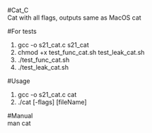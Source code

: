 #Cat_C <br/>
  Cat with all flags, outputs same as MacOS cat

#For tests
1. gcc -o s21_cat.c s21_cat
2. chmod +x test_func_cat.sh test_leak_cat.sh
3. ./test_func_cat.sh
4. ./test_leak_cat.sh

#Usage
1) gcc -o s21_cat.c cat
2) ./cat [-flags] [fileName]

#Manual <br/>
  man cat
